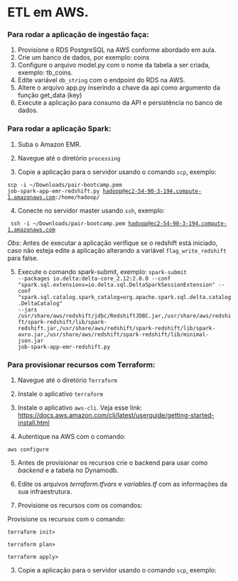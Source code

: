 # ETL em AWS.

### Para rodar a aplicação de ingestão faça:

1. Provisione o RDS PostgreSQL na AWS conforme abordado em aula.
2. Crie um banco de dados, por exemplo: coins
3. Configure o arquivo model.py com o nome da tabela a ser criada, exemplo: tb_coins.
4. Edite variável `db_string` com o endpoint do RDS na AWS.
5. Altere o arquivo app.py inserindo a chave da api como argumento da função get_data (key)
6. Execute a aplicação para consumo da API e persistência no banco de dados.


### Para rodar a aplicação Spark:
1. Suba o Amazon EMR.

2. Navegue até o diretório `processing`

3. Copie a aplicação para o servidor usando o comando `scp`, exemplo:

<code>scp -i ~/Downloads/pair-bootcamp.pem job-spark-app-emr-redshift.py hadoop@ec2-54-90-3-194.compute-1.amazonaws.com:/home/hadoop/ </code>

4. Conecte no servidor master usando `ssh`, exemplo:

<code> ssh -i ~/Downloads/pair-bootcamp.pem hadoop@ec2-54-90-3-194.compute-1.amazonaws.com </code>

*Obs*: Antes de executar a aplicação verifique se o redshift está iniciado, caso não esteja edite a aplicação alterando a variável `flag_write_redshift` para false.

5. Execute o comando spark-submit, exemplo:
<code>spark-submit --packages io.delta:delta-core_2.12:2.0.0 --conf "spark.sql.extensions=io.delta.sql.DeltaSparkSessionExtension" --conf "spark.sql.catalog.spark_catalog=org.apache.spark.sql.delta.catalog.DeltaCatalog"  --jars /usr/share/aws/redshift/jdbc/RedshiftJDBC.jar,/usr/share/aws/redshift/spark-redshift/lib/spark-redshift.jar,/usr/share/aws/redshift/spark-redshift/lib/spark-avro.jar,/usr/share/aws/redshift/spark-redshift/lib/minimal-json.jar job-spark-app-emr-redshift.py</code>


### Para provisionar recursos com Terraform:
1. Navegue até o diretório `Terraform`

2. Instale o aplicativo `terraform`

3. Instale o aplicativo `aws-cli`. Veja esse link: https://docs.aws.amazon.com/cli/latest/userguide/getting-started-install.html

4. Autentique na AWS com o comando:

<code>aws configure</code>

5. Antes de provisionar os recursos crie o backend para usar como *backend* e a tabela no Dynamodb.

6. Edite os arquivos *terraform.tfvars* e *variables.tf* com as informações da sua infraestrutura.

7. Provisione os recursos com os comandos:

Provisione os recursos com o comando:

<code>terraform init></code>

<code>terraform plan></code>

<code>terraform apply></code>


3. Copie a aplicação para o servidor usando o comando `scp`, exemplo:

